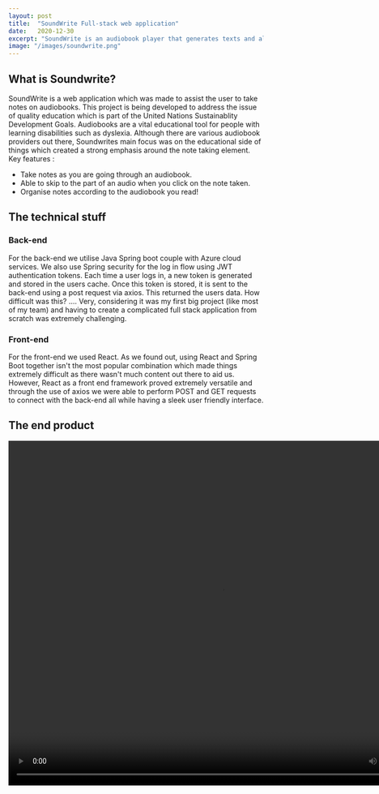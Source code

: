 ```yaml
---
layout: post
title:  "SoundWrite Full-stack web application"
date:   2020-12-30
excerpt: "SoundWrite is an audiobook player that generates texts and allows annotation"
image: "/images/soundwrite.png"
---
```


## What is Soundwrite?
SoundWrite is a web application which was made to assist the user to take notes on audiobooks. This project is being developed to address the issue of quality education which is part of the United Nations Sustainablity Development Goals. Audiobooks are a vital educational tool for people with learning disabilities such as dyslexia. Although there are various audiobook providers out there, Soundwrites main focus was on the educational side of things which created a strong emphasis around the note taking element.
<br/>
Key features :
<ul>
  <li>Take notes as you are going through an audiobook.</li>
  <li>Able to skip to the part of an audio when you click on the note taken.</li>
  <li>Organise notes according to the audiobook you read!</li>

</ul>

## The technical stuff
### Back-end
<p><span class="image left"><img src="{{ "/images/spring.png" | absolute_url }}" alt="" /></span>For the back-end we utilise Java Spring boot couple with Azure cloud services. We also use Spring security for the log in flow using JWT authentication tokens. Each time a user logs in, a new token is generated and stored in the users cache. Once this token is stored, it is sent to the back-end using a post request via axios. This returned the users data. How difficult was this? .... Very, considering it was my first big project (like most of my team) and having to create a complicated full stack application from scratch was extremely challenging.
</p>



### Front-end
<p><span class="image right"><img src="{{ "/images/react.png" | absolute_url }}" alt="" /></span>For the front-end we used React. As we found out, using React and Spring Boot together isn't the most popular combination which made things extremely difficult as there wasn't much content out there to aid us. However, React as a front end framework proved extremely versatile and through the use of axios we were able to perform POST and GET requests to connect with the back-end all while having a sleek user friendly interface.
</p>

## The end product

<div class="box">
<video width="840" height="680" controls>
  <source src="{{ "/images/soundwritevideo.mp4" | absolute_url }}" alt="" type="video/mp4">
  <source src="movie.ogg" type="video/ogg">
Your browser does not support the video tag.
</video>
</div>
